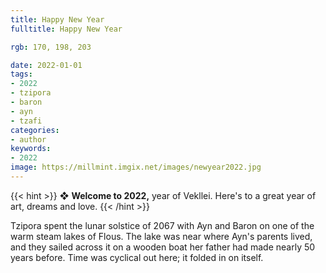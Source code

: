 ```yaml
---
title: Happy New Year
fulltitle: Happy New Year

rgb: 170, 198, 203

date: 2022-01-01
tags:
- 2022
- tzipora
- baron
- ayn
- tzafi
categories:
- author
keywords:
- 2022
image: https://millmint.imgix.net/images/newyear2022.jpg
---
```


{{< hint >}}
❖ **Welcome to 2022,** year of Vekllei. Here's to a great year of art, dreams and love.
{{< /hint >}}

Tzipora spent the lunar solstice of 2067 with Ayn and Baron on one of the warm steam lakes of Flous. The lake was near where Ayn's parents lived, and they sailed across it on a wooden boat her father had made nearly 50 years before. Time was cyclical out here; it folded in on itself.